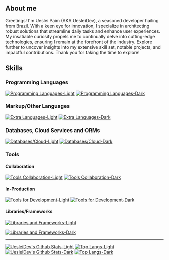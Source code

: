## About me

Greetings! I'm Ueslei Paim (AKA UesleiDev), a seasoned developer hailing from Brazil. With a keen eye for innovation, I specialize in architecting robust solutions that streamline daily tasks and enhance user experiences. My insatiable curiosity propels me to continually delve into cutting-edge technologies, ensuring I remain at the forefront of the industry. Explore further to uncover insights into my extensive skill set, notable projects, and impactful contributions. Thank you for taking the time to explore!

## Skills

### Programming Languages

[![Programming Languages-Light](https://skillicons.dev/icons?i=c,javascript,typescript,kotlin,java,php,lua,python,bash&perline=4&theme=light#gh-light-mode-only)](https://skillicons.dev/icons#gh-light-mode-only)
[![Programming Languages-Dark](https://skillicons.dev/icons?i=c,javascript,typescript,kotlin,java,php,lua,python,bash&perline=4&theme=dark#gh-dark-mode-only)](https://skillicons.dev/icons#gh-dark-mode-only)

### Markup/Other Languages

[![Extra Languages-Light](https://skillicons.dev/icons?i=html,css,sass,md,latex&perline=4&theme=light#gh-light-mode-only)](https://skillicons.dev/icons#gh-light-mode-only)
[![Extra Languages-Dark](https://skillicons.dev/icons?i=html,css,sass,md,latex&perline=4&theme=dark#gh-dark-mode-only)](https://skillicons.dev/icons#gh-dark-mode-only)

### Databases, Cloud Services and ORMs

[![Databases/Cloud-Light](https://skillicons.dev/icons?i=mongodb,prisma,sqlite,supabase,firebase,googlecloud,mysql,postgresql&perline=4&theme=light#gh-light-mode-only)](https://skillicons.dev/icons#gh-light-mode-only)
[![Databases/Cloud-Dark](https://skillicons.dev/icons?i=mongodb,prisma,sqlite,supabase,firebase,googlecloud,mysql,postgresql&perline=4&theme=dark#gh-dark-mode-only)](https://skillicons.dev/icons#gh-dark-mode-only)

### Tools

#### Collaboration

[![Tools Collaboration-Light](https://skillicons.dev/icons?i=git,github,obsidian,notion,figma&perline=4&theme=light#gh-light-mode-only)](https://skillicons.dev/icons#gh-light-mode-only)
[![Tools Collaboration-Dark](https://skillicons.dev/icons?i=git,github,obsidian,notion,figma&perline=4&theme=dark#gh-dark-mode-only)](https://skillicons.dev/icons#gh-dark-mode-only)

#### In-Production

[![Tools for Development-Light](https://skillicons.dev/icons?i=docker,nginx,graphql,cmake&perline=4&theme=light#gh-light-mode-only)](https://skillicons.dev/icons#gh-light-mode-only)
[![Tools for Development-Dark](https://skillicons.dev/icons?i=docker,nginx,graphql,cmake&perline=4&theme=dark#gh-dark-mode-only)](https://skillicons.dev/icons#gh-dark-mode-only)

#### Libraries/Frameworks

[![Libraries and Frameworks-Light](https://skillicons.dev/icons?i=svelte,jest,react,vue,vite,nuxtjs,nextjs,webpack,tailwind,solidjs,threejs&perline=4&theme=light#gh-light-mode-only)](https://skillicons.dev/icons#gh-light-mode-only)

[![Libraries and Frameworks-Dark](https://skillicons.dev/icons?i=svelte,jest,react,vue,vite,nuxtjs,nextjs,webpack,tailwind,solidjs,threejs&perline=4&theme=dark#gh-dark-mode-only)](https://skillicons.dev/icons#gh-dark-mode-only)

---

[![UesleiDev's Github Stats-Light](https://github-readme-stats.vercel.app/api?username=uesleibros&card_width=400&show_icons=true&hide_title=true&theme=default#gh-light-mode-only)](https://github.com/anuraghazra/github-readme-stats#gh-light-mode-only) [![Top Langs-Light](https://github-readme-stats.vercel.app/api/top-langs/?username=uesleibros&card_width=400&layout=compact&theme=light#gh-light-mode-only)](https://github.com/anuraghazra/github-readme-stats#gh-light-mode-only)
[![UesleiDev's Github Stats-Dark](https://github-readme-stats.vercel.app/api?username=uesleibros&card_width=400&show_icons=true&hide_title=true&theme=dark#gh-dark-mode-only)](https://github.com/anuraghazra/github-readme-stats#gh-dark-mode-only) [![Top Langs-Dark](https://github-readme-stats.vercel.app/api/top-langs/?username=uesleibros&card_width=400&layout=compact&theme=dark#gh-dark-mode-only)](https://github.com/anuraghazra/github-readme-stats#gh-dark-mode-only)
